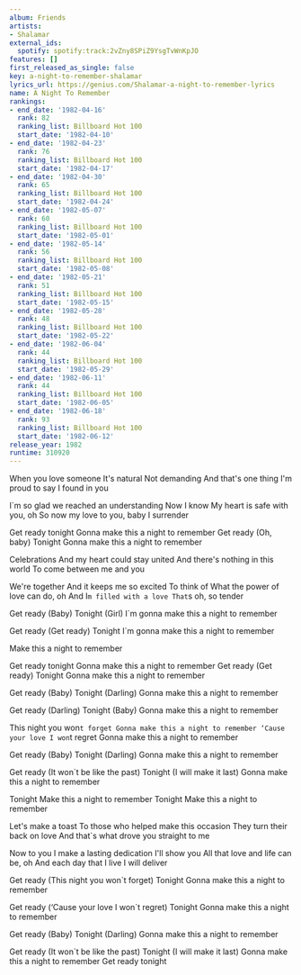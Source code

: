 ```yaml
---
album: Friends
artists:
- Shalamar
external_ids:
  spotify: spotify:track:2vZny8SPiZ9YsgTvWnKpJO
features: []
first_released_as_single: false
key: a-night-to-remember-shalamar
lyrics_url: https://genius.com/Shalamar-a-night-to-remember-lyrics
name: A Night To Remember
rankings:
- end_date: '1982-04-16'
  rank: 82
  ranking_list: Billboard Hot 100
  start_date: '1982-04-10'
- end_date: '1982-04-23'
  rank: 76
  ranking_list: Billboard Hot 100
  start_date: '1982-04-17'
- end_date: '1982-04-30'
  rank: 65
  ranking_list: Billboard Hot 100
  start_date: '1982-04-24'
- end_date: '1982-05-07'
  rank: 60
  ranking_list: Billboard Hot 100
  start_date: '1982-05-01'
- end_date: '1982-05-14'
  rank: 56
  ranking_list: Billboard Hot 100
  start_date: '1982-05-08'
- end_date: '1982-05-21'
  rank: 51
  ranking_list: Billboard Hot 100
  start_date: '1982-05-15'
- end_date: '1982-05-28'
  rank: 48
  ranking_list: Billboard Hot 100
  start_date: '1982-05-22'
- end_date: '1982-06-04'
  rank: 44
  ranking_list: Billboard Hot 100
  start_date: '1982-05-29'
- end_date: '1982-06-11'
  rank: 44
  ranking_list: Billboard Hot 100
  start_date: '1982-06-05'
- end_date: '1982-06-18'
  rank: 93
  ranking_list: Billboard Hot 100
  start_date: '1982-06-12'
release_year: 1982
runtime: 310920
---
```

When you love someone
It's natural
Not demanding
And that's one thing
I'm proud to say I found in you

I`m so glad we reached an understanding
Now I know
My heart is safe with you, oh
So now my love to you, baby
I surrender


Get ready tonight
Gonna make this a night to remember
Get ready
(Oh, baby)
Tonight
Gonna make this a night to remember


Celebrations
And my heart could stay united
And there's nothing in this world
To come between me and you

We're together
And it keeps me so excited
To think of
What the power of love can do, oh
And I`m filled with a love
That`s oh, so tender


Get ready
(Baby)
Tonight
(Girl)
I`m gonna make this a night to remember

Get ready
(Get ready)
Tonight
I`m gonna make this a night to remember

Make this a night to remember

Get ready tonight
Gonna make this a night to remember
Get ready
(Get ready)
Tonight
Gonna make this a night to remember

Get ready
(Baby)
Tonight
(Darling)
Gonna make this a night to remember

Get ready
(Darling)
Tonight
(Baby)
Gonna make this a night to remember

This night you won`t forget
Gonna make this a night to remember
‘Cause your love I won`t regret
Gonna make this a night to remember

Get ready
(Baby)
Tonight
(Darling)
Gonna make this a night to remember

Get ready
(It won`t be like the past)
Tonight
(I will make it last)
Gonna make this a night to remember

Tonight
Make this a night to remember
Tonight
Make this a night to remember


Let's make a toast
To those who helped make this occasion
They turn their back on love
And that`s what drove you straight to me

Now to you I make a lasting dedication
I'll show you
All that love and life can be, oh
And each day that I live
I will deliver


Get ready
(This night you won`t forget)
Tonight
Gonna make this a night to remember

Get ready
(‘Cause your love I won`t regret)
Tonight
Gonna make this a night to remember

Get ready
(Baby)
Tonight
(Darling)
Gonna make this a night to remember

Get ready
(It won`t be like the past)
Tonight
(I will make it last)
Gonna make this a night to remember
Get ready tonight
